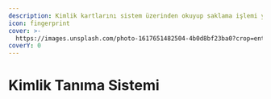 ```yaml
---
description: Kimlik kartlarını sistem üzerinden okuyup saklama işlemi yapabilirsiniz.
icon: fingerprint
cover: >-
  https://images.unsplash.com/photo-1617651482504-4b0d8bf23ba0?crop=entropy&cs=srgb&fm=jpg&ixid=M3wxOTcwMjR8MHwxfHNlYXJjaHwxfHxzY2FufGVufDB8fHx8MTc0NjIxMjc2MHww&ixlib=rb-4.0.3&q=85
coverY: 0
---
```


# Kimlik Tanıma Sistemi

